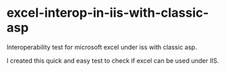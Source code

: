 # excel-interop-in-iis-with-classic-asp
Interoperability test for microsoft excel under iss with classic asp.

I created this quick and easy test to check if excel can be used under IIS.
